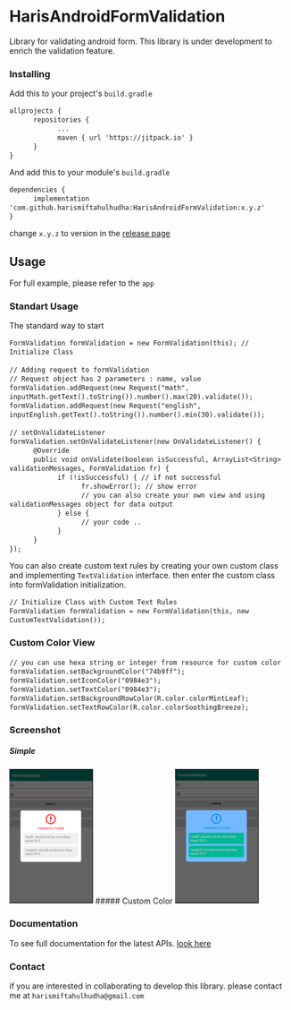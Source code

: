 # HarisAndroidFormValidation

Library for validating android form. This library is under development to enrich the validation feature.

### Installing

Add this to your project's `build.gradle`

```
allprojects {
      repositories {
            ...
            maven { url 'https://jitpack.io' }
      }
}
```

And add this to your module's `build.gradle`

```
dependencies {
      implementation 'com.github.harismiftahulhudha:HarisAndroidFormValidation:x.y.z'
}
```

change `x.y.z` to version in the [release page](https://github.com/harismiftahulhudha/HarisAndroidFormValidation/releases)

## Usage

For full example, please refer to the `app`

### Standart Usage

The standard way to start
```
FormValidation formValidation = new FormValidation(this); // Initialize Class

// Adding request to formValidation
// Request object has 2 parameters : name, value
formValidation.addRequest(new Request("math", inputMath.getText().toString()).number().max(20).validate());
formValidation.addRequest(new Request("english", inputEnglish.getText().toString()).number().min(30).validate());

// setOnValidateListener
formValidation.setOnValidateListener(new OnValidateListener() {
      @Override
      public void onValidate(boolean isSuccessful, ArrayList<String> validationMessages, FormValidation fr) {
            if (!isSuccessful) { // if not successful
                  fr.showError(); // show error
                  // you can also create your own view and using validationMessages object for data output
            } else {
                  // your code ..
            }
      }
});
```
You can also create custom text rules by creating your own custom class and implementing `TextValidation` interface. <enter>
then enter the custom class into formValidation initialization.
```
// Initialize Class with Custom Text Rules
FormValidation formValidation = new FormValidation(this, new CustomTextValidation());
```

### Custom Color View
```
// you can use hexa string or integer from resource for custom color
formValidation.setBackgroundColor("74b9ff");
formValidation.setIconColor("0984e3");
formValidation.setTextColor("0984e3");
formValidation.setBackgroundRowColor(R.color.colorMintLeaf);
formValidation.setTextRowColor(R.color.colorSoothingBreeze);
```

### Screenshot
##### Simple 
<img src="https://github.com/harismiftahulhudha/HarisAndroidFormValidation/blob/v1.0.0/screenshot/simple%20example.PNG" alt="drawing" width="150"/>
##### Custom Color
<img src="https://github.com/harismiftahulhudha/HarisAndroidFormValidation/blob/v1.0.0/screenshot/custom%20color%20example.PNG" alt="drawing" width="150"/>

### Documentation
To see full documentation for the latest APIs. [look here](https://github.com/harismiftahulhudha/HarisAndroidFormValidation/blob/v1.0.0/API.md)

### Contact

if you are interested in collaborating to develop this library. please contact me at `harismiftahulhudha@gmail.com`

